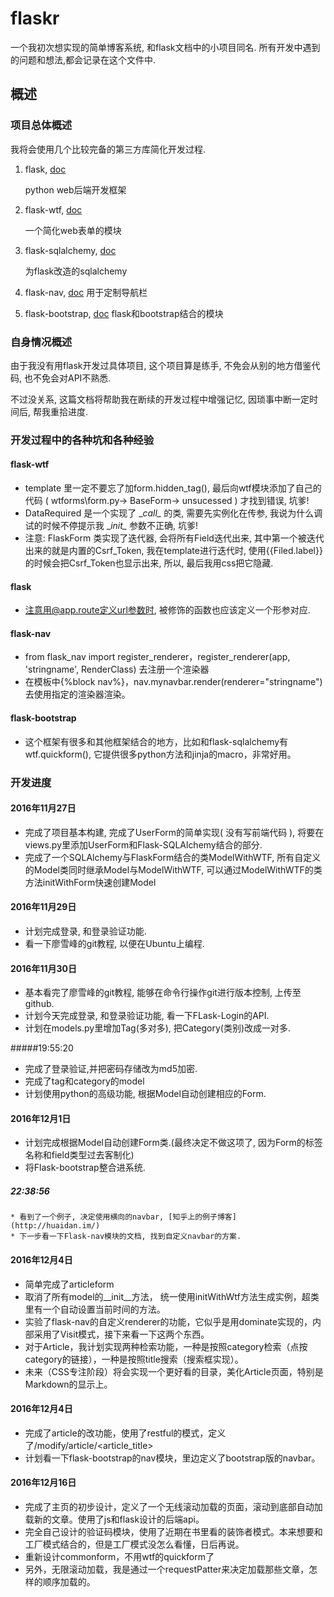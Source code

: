 # flaskr
一个我初次想实现的简单博客系统, 和flask文档中的小项目同名.
所有开发中遇到的问题和想法,都会记录在这个文件中.

## 概述
### 项目总体概述
我将会使用几个比较完备的第三方库简化开发过程.
 
 1. flask, [doc](http://dormousehole.readthedocs.io/en/latest/)
 
    python web后端开发框架


 2. flask-wtf, [doc](http://wtforms.readthedocs.io/en/latest/)

    一个简化web表单的模块

 3. flask-sqlalchemy, [doc](http://www.pythondoc.com/flask-sqlalchemy/quickstart.html)
    
    为flask改造的sqlalchemy
 
 4. flask-nav, [doc](http://pythonhosted.org/flask-nav)
    用于定制导航栏
  
 5. flask-bootstrap, [doc](http://pythonhosted.org/Flask-Bootstrap)
    flask和bootstrap结合的模块

### 自身情况概述
由于我没有用flask开发过具体项目, 这个项目算是练手, 不免会从别的地方借鉴代码, 也不免会对API不熟悉.

不过没关系, 这篇文档将帮助我在断续的开发过程中增强记忆, 因琐事中断一定时间后, 帮我重拾进度.



### 开发过程中的各种坑和各种经验
#### flask-wtf
  * template 里一定不要忘了加form.hidden_tag(), 最后向wtf模块添加了自己的代码 ( wtforms\\form.py-> BaseForm-> unsucessed ) 才找到错误, 坑爹!
  * DataRequired 是一个实现了 \__call\__ 的类, 需要先实例化在传参, 我说为什么调试的时候不停提示我 \__init\__ 参数不正确, 坑爹!
  * 注意: FlaskForm 类实现了迭代器, 会将所有Field迭代出来, 其中第一个被迭代出来的就是内置的Csrf_Token, 我在template进行迭代时, 使用{{Filed.label}}的时候会把Csrf_Token也显示出来, 所以, 最后我用css把它隐藏.

#### flask
  * 注意用@app.route定义url参数时, 被修饰的函数也应该定义一个形参对应.

#### flask-nav
  * from flask_nav import register_renderer，register_renderer(app, 'stringname', RenderClass) 去注册一个渲染器
  * 在模板中{%block nav%}，nav.mynavbar.render(renderer="stringname")去使用指定的渲染器渲染。

#### flask-bootstrap
  * 这个框架有很多和其他框架结合的地方，比如和flask-sqlalchemy有wtf.quickform(),
  它提供很多python方法和jinja的macro，非常好用。

### 开发进度
#### 2016年11月27日
  * 完成了项目基本构建, 完成了UserForm的简单实现( 没有写前端代码 ), 将要在views.py里添加UserForm和Flask-SQLAlchemy结合的部分.
  * 完成了一个SQLAlchemy与FlaskForm结合的类ModelWithWTF, 所有自定义的Model类同时继承Model与ModelWithWTF, 可以通过ModelWithWTF的类方法initWithForm快速创建Model

#### 2016年11月29日
  * 计划完成登录, 和登录验证功能.
  * 看一下廖雪峰的git教程, 以便在Ubuntu上编程.

#### 2016年11月30日
  * 基本看完了廖雪峰的git教程, 能够在命令行操作git进行版本控制, 上传至github.
  * 计划今天完成登录, 和登录验证功能, 看一下FLask-Login的API.
  * 计划在models.py里增加Tag(多对多), 把Category(类别)改成一对多.
  
#####19:55:20
  * 完成了登录验证,并把密码存储改为md5加密.
  * 完成了tag和category的model
  * 计划使用python的高级功能, 根据Model自动创建相应的Form.

#### 2016年12月1日
  * 计划完成根据Model自动创建Form类.(最终决定不做这项了, 因为Form的标签名称和field类型过去客制化)
  * 将Flask-bootstrap整合进系统.

  ##### 22:38:56
    * 看到了一个例子, 决定使用横向的navbar, [知乎上的例子博客](http://huaidan.im/)
    * 下一步看一下Flask-nav模块的文档, 找到自定义navbar的方案.

#### 2016年12月4日
  * 简单完成了articleform
  * 取消了所有model的__init__方法， 统一使用initWithWtf方法生成实例，超类里有一个自动设置当前时间的方法。
  * 实验了flask-nav的自定义renderer的功能，它似乎是用dominate实现的，内部采用了Visit模式，接下来看一下这两个东西。
  * 对于Article，我计划实现两种检索功能，一种是按照category检索（点按category的链接），一种是按照title搜索（搜索框实现）。
  * 未来（CSS专注阶段）将会实现一个更好看的目录，美化Article页面，特别是Markdown的显示上。


#### 2016年12月4日
  * 完成了article的改功能，使用了restful的模式，定义了/modify/article/<article_title>
  * 计划看一下flask-bootstrap的nav模块，里边定义了bootstrap版的navbar。

#### 2016年12月16日
  * 完成了主页的初步设计，定义了一个无线滚动加载的页面，滚动到底部自动加载新的文章。使用了js和flask设计的后端api。
  * 完全自己设计的验证码模块，使用了近期在书里看的装饰者模式。本来想要和工厂模式结合的，但是工厂模式没怎么看懂，日后再说。
  * 重新设计commonform，不用wtf的quickform了
  * 另外，无限滚动加载，我是通过一个requestPatter来决定加载那些文章，怎样的顺序加载的。